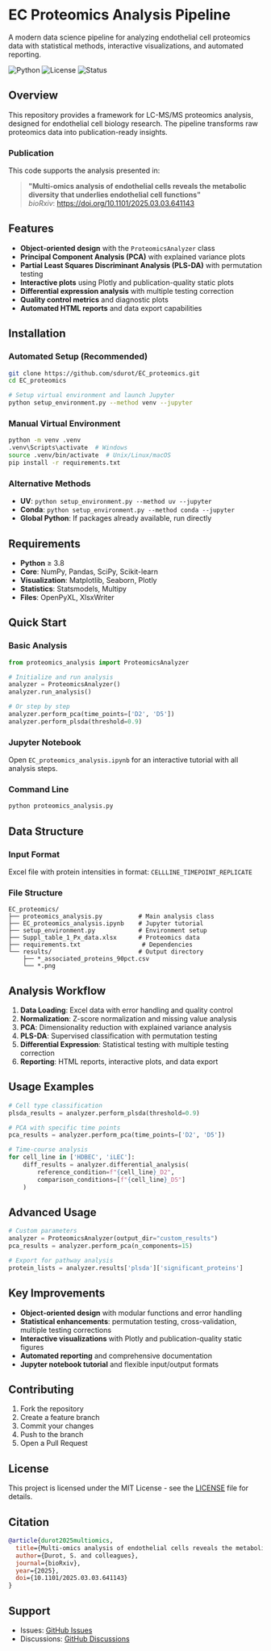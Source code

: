 # EC Proteomics Analysis Pipeline

A modern data science pipeline for analyzing endothelial cell proteomics data with statistical methods, interactive visualizations, and automated reporting.

![Python](https://img.shields.io/badge/python-3.8+-blue.svg)
![License](https://img.shields.io/badge/license-MIT-green.svg)
![Status](https://img.shields.io/badge/status-stable-brightgreen.svg)

## Overview

This repository provides a framework for LC-MS/MS proteomics analysis, designed for endothelial cell biology research. The pipeline transforms raw proteomics data into publication-ready insights.

### Publication

This code supports the analysis presented in:
> **"Multi-omics analysis of endothelial cells reveals the metabolic diversity that underlies endothelial cell functions"**  
> *bioRxiv*: https://doi.org/10.1101/2025.03.03.641143

## Features

- **Object-oriented design** with the `ProteomicsAnalyzer` class
- **Principal Component Analysis (PCA)** with explained variance plots
- **Partial Least Squares Discriminant Analysis (PLS-DA)** with permutation testing
- **Interactive plots** using Plotly and publication-quality static plots
- **Differential expression analysis** with multiple testing correction
- **Quality control metrics** and diagnostic plots
- **Automated HTML reports** and data export capabilities

## Installation

### Automated Setup (Recommended)

```bash
git clone https://github.com/sdurot/EC_proteomics.git
cd EC_proteomics

# Setup virtual environment and launch Jupyter
python setup_environment.py --method venv --jupyter
```

### Manual Virtual Environment

```bash
python -m venv .venv
.venv\Scripts\activate  # Windows
source .venv/bin/activate  # Unix/Linux/macOS
pip install -r requirements.txt
```

### Alternative Methods

- **UV**: `python setup_environment.py --method uv --jupyter`
- **Conda**: `python setup_environment.py --method conda --jupyter`
- **Global Python**: If packages already available, run directly

## Requirements

- **Python** ≥ 3.8
- **Core**: NumPy, Pandas, SciPy, Scikit-learn
- **Visualization**: Matplotlib, Seaborn, Plotly
- **Statistics**: Statsmodels, Multipy
- **Files**: OpenPyXL, XlsxWriter

## Quick Start

### Basic Analysis

```python
from proteomics_analysis import ProteomicsAnalyzer

# Initialize and run analysis
analyzer = ProteomicsAnalyzer()
analyzer.run_analysis()

# Or step by step
analyzer.perform_pca(time_points=['D2', 'D5'])
analyzer.perform_plsda(threshold=0.9)
```

### Jupyter Notebook

Open `EC_proteomics_analysis.ipynb` for an interactive tutorial with all analysis steps.

### Command Line

```bash
python proteomics_analysis.py
```

## Data Structure

### Input Format
Excel file with protein intensities in format: `CELLLINE_TIMEPOINT_REPLICATE`

### File Structure
```
EC_proteomics/
├── proteomics_analysis.py          # Main analysis class
├── EC_proteomics_analysis.ipynb    # Jupyter tutorial
├── setup_environment.py            # Environment setup
├── Suppl_table_1_Px_data.xlsx      # Proteomics data
├── requirements.txt                 # Dependencies
└── results/                        # Output directory
    ├── *_associated_proteins_90pct.csv
    └── *.png
```

## Analysis Workflow

1. **Data Loading**: Excel data with error handling and quality control
2. **Normalization**: Z-score normalization and missing value analysis  
3. **PCA**: Dimensionality reduction with explained variance analysis
4. **PLS-DA**: Supervised classification with permutation testing
5. **Differential Expression**: Statistical testing with multiple testing correction
6. **Reporting**: HTML reports, interactive plots, and data export

## Usage Examples

```python
# Cell type classification
plsda_results = analyzer.perform_plsda(threshold=0.9)

# PCA with specific time points
pca_results = analyzer.perform_pca(time_points=['D2', 'D5'])

# Time-course analysis
for cell_line in ['HDBEC', 'iLEC']:
    diff_results = analyzer.differential_analysis(
        reference_condition=f"{cell_line}_D2",
        comparison_conditions=[f"{cell_line}_D5"]
    )
```

## Advanced Usage

```python
# Custom parameters
analyzer = ProteomicsAnalyzer(output_dir="custom_results")
pca_results = analyzer.perform_pca(n_components=15)

# Export for pathway analysis
protein_lists = analyzer.results['plsda']['significant_proteins']
```

## Key Improvements

- **Object-oriented design** with modular functions and error handling
- **Statistical enhancements**: permutation testing, cross-validation, multiple testing corrections
- **Interactive visualizations** with Plotly and publication-quality static figures
- **Automated reporting** and comprehensive documentation
- **Jupyter notebook tutorial** and flexible input/output formats

## Contributing

1. Fork the repository
2. Create a feature branch
3. Commit your changes
4. Push to the branch
5. Open a Pull Request

## License

This project is licensed under the MIT License - see the [LICENSE](LICENSE) file for details.

## Citation

```bibtex
@article{durot2025multiomics,
  title={Multi-omics analysis of endothelial cells reveals the metabolic diversity that underlies endothelial cell functions},
  author={Durot, S. and colleagues},
  journal={bioRxiv},
  year={2025},
  doi={10.1101/2025.03.03.641143}
}
```

## Support

- Issues: [GitHub Issues](https://github.com/sdurot/EC_proteomics/issues)
- Discussions: [GitHub Discussions](https://github.com/sdurot/EC_proteomics/discussions)